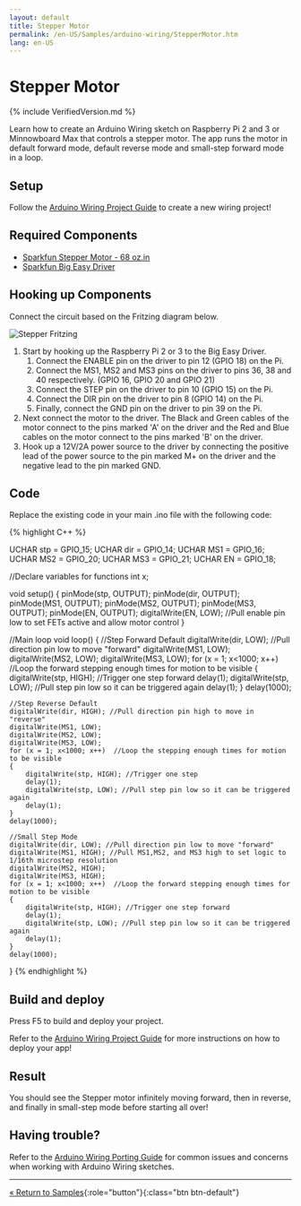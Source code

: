 ```yaml
---
layout: default
title: Stepper Motor
permalink: /en-US/Samples/arduino-wiring/StepperMotor.htm
lang: en-US
---
```


# Stepper Motor

{% include VerifiedVersion.md %}

Learn how to create an Arduino Wiring sketch on Raspberry Pi 2 and 3 or Minnowboard Max that controls a stepper motor. The app runs the motor in default forward mode, default reverse mode and small-step forward mode in a loop.

## Setup

Follow the [Arduino Wiring Project Guide]({{site.baseurl}}/{{page.lang}}/win10/ArduinoWiringProjectGuide.htm) to create a new wiring project!

## Required Components
* [Sparkfun Stepper Motor - 68 oz.in](https://www.sparkfun.com/products/10846)
* [Sparkfun Big Easy Driver](https://www.sparkfun.com/products/12859)

## Hooking up Components

Connect the circuit based on the Fritzing diagram below.

![Stepper Fritzing]({{site.baseurl}}/Resources/images/arduino_wiring/StepperMotorFritz.PNG)

1. Start by hooking up the Raspberry Pi 2 or 3 to the Big Easy Driver.
   1. Connect the ENABLE pin on the driver to pin 12 (GPIO 18) on the Pi.
   2. Connect the MS1, MS2 and MS3 pins on the driver to pins 36, 38 and 40 respectively. (GPIO 16, GPIO 20 and GPIO 21)
   3. Connect the STEP pin on the driver to pin 10 (GPIO 15) on the Pi.
   4. Connect the DIR pin on the driver to pin 8 (GPIO 14) on the Pi.
   5. Finally, connect the GND pin on the driver to pin 39 on the Pi.
2. Next connect the motor to the driver. The Black and Green cables of the motor connect to the pins marked 'A' on the driver and the Red and Blue cables on the motor connect to the pins marked 'B' on the driver.
3. Hook up a 12V/2A power source to the driver by connecting the positive lead of the power source to the pin marked M+ on the driver and the negative lead to the pin marked GND.

## Code

Replace the existing code in your main .ino file with the following code:

{% highlight C++ %}

UCHAR stp = GPIO_15;
UCHAR dir = GPIO_14;
UCHAR MS1 = GPIO_16;
UCHAR MS2 = GPIO_20;
UCHAR MS3 = GPIO_21;
UCHAR EN = GPIO_18;

//Declare variables for functions
int x;

void setup() {
	pinMode(stp, OUTPUT);
	pinMode(dir, OUTPUT);
	pinMode(MS1, OUTPUT);
	pinMode(MS2, OUTPUT);
	pinMode(MS3, OUTPUT);
	pinMode(EN, OUTPUT);
	digitalWrite(EN, LOW); //Pull enable pin low to set FETs active and allow motor control
}

//Main loop
void loop() {
	//Step Forward Default
	digitalWrite(dir, LOW); //Pull direction pin low to move "forward"
	digitalWrite(MS1, LOW);
	digitalWrite(MS2, LOW);
	digitalWrite(MS3, LOW);
	for (x = 1; x<1000; x++)  //Loop the forward stepping enough times for motion to be visible
	{
		digitalWrite(stp, HIGH); //Trigger one step forward
		delay(1);
		digitalWrite(stp, LOW); //Pull step pin low so it can be triggered again
		delay(1);
	}
	delay(1000);
	
	//Step Reverse Default
	digitalWrite(dir, HIGH); //Pull direction pin high to move in "reverse"
	digitalWrite(MS1, LOW);
	digitalWrite(MS2, LOW);
	digitalWrite(MS3, LOW);
	for (x = 1; x<1000; x++)  //Loop the stepping enough times for motion to be visible
	{
		digitalWrite(stp, HIGH); //Trigger one step
		delay(1);
		digitalWrite(stp, LOW); //Pull step pin low so it can be triggered again
		delay(1);
	}
	delay(1000);

	//Small Step Mode
	digitalWrite(dir, LOW); //Pull direction pin low to move "forward"
	digitalWrite(MS1, HIGH); //Pull MS1,MS2, and MS3 high to set logic to 1/16th microstep resolution
	digitalWrite(MS2, HIGH);
	digitalWrite(MS3, HIGH);
	for (x = 1; x<1000; x++)  //Loop the forward stepping enough times for motion to be visible
	{
		digitalWrite(stp, HIGH); //Trigger one step forward
		delay(1);
		digitalWrite(stp, LOW); //Pull step pin low so it can be triggered again
		delay(1);
	}
	delay(1000);
}
{% endhighlight %}


## Build and deploy
Press F5 to build and deploy your project.

Refer to the [Arduino Wiring Project Guide]({{site.baseurl}}/{{page.lang}}/win10/ArduinoWiringProjectGuide.htm) for more instructions on how to deploy your app!

## Result
You should see the Stepper motor infinitely moving forward, then in reverse, and finally in small-step mode before starting all over!

## Having trouble?

Refer to the [Arduino Wiring Porting Guide]({{site.baseurl}}/{{page.lang}}/win10/ArduinoWiringPortingGuide.htm) for common issues and concerns when working with Arduino Wiring sketches.

---

[&laquo; Return to Samples]({{site.baseurl}}/{{page.lang}}/win10/StartCoding.htm){:role="button"}{:class="btn btn-default"}
